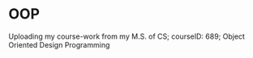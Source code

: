 # OOP
Uploading my course-work from my M.S. of CS; courseID: 689; Object Oriented Design Programming
